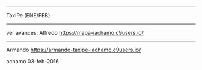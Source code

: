 ******
TaxiPe (ENE/FEB)
******

ver avances:
Alfredo
https://mapa-iachamo.c9users.io/
******
Armando
https://armando-taxipe-iachamo.c9users.io/

achamo 03-feb-2016
